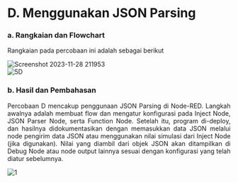 # D. Menggunakan JSON Parsing

### a. Rangkaian dan Flowchart

Rangkaian pada percobaan ini adalah sebagai berikut

![Screenshot 2023-11-28 211953](https://github.com/AmaliaPrisca/SISTEMEMBEDDED/assets/145273945/c5daf233-e537-4a7f-9c27-e475f35f14c5)
<br>
![5D](https://github.com/AmaliaPrisca/SISTEMEMBEDDED/assets/145273945/34d8efc4-8723-44a8-9060-6a535842cfbd)




### b. Hasil dan Pembahasan
<p align="justify">Percobaan D mencakup penggunaan JSON Parsing di Node-RED. Langkah awalnya adalah membuat flow dan mengatur konfigurasi pada Inject Node, JSON Parser Node, serta Function Node. Setelah itu, program di-deploy, dan hasilnya didokumentasikan dengan memasukkan data JSON melalui node pengirim data JSON atau menggunakan nilai simulasi dari Inject Node (jika digunakan). Nilai yang diambil dari objek JSON akan ditampilkan di Debug Node atau node output lainnya sesuai dengan konfigurasi yang telah diatur sebelumnya.

![1](https://github.com/AmaliaPrisca/SISTEMEMBEDDED/assets/145273945/33698fd8-7ff9-4bac-94ac-3ac7bd73d473)
